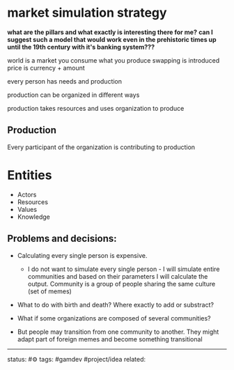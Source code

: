 # market simulation strategy

**what are the pillars and what exactly is interesting there for me?**
**can I suggest such a model that would work even in the prehistoric times up until the 19th century with it's banking system???**

world is a market
you consume what you produce
swapping is introduced
price is currency + amount

every person has needs and production

production can be organized in different ways

production takes resources and uses organization to produce

## Production
Every participant of the organization is contributing to production 


# Entities
 - Actors
 - Resources
 - Values
 - Knowledge

## Problems and decisions:

 - Calculating every single person is expensive. 
	 - I do not want to simulate every single person - I will simulate entire communities and based on their parameters I will calculate the output. Community is a group of people sharing the same culture (set of memes)

 - What to do with birth and death? Where exactly to add or substract?

 - What if some organizations are composed of several communities?

 - But people may transition from one community to another. They might adapt part of foreign memes and become something transitional 



---
status: #⚙️ 
tags: #gamdev #project/idea 
related: 


